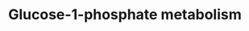 ---
annotations:
- id: PW:0000532
  parent: classic metabolic pathway
  type: Pathway Ontology
  value: glycogen biosynthetic pathway
- id: PW:0000555
  parent: regulatory pathway
  type: Pathway Ontology
  value: glucose utilization pathway
- id: PW:0000558
  parent: regulatory pathway
  type: Pathway Ontology
  value: glucose conversion pathway
authors:
- J.Heckman
- MaintBot
- Christine Chichester
- Egonw
- DeSl
- Mkutmon
citedin:
- archived: 10.5281/zenodo.7058732
  link: PMC5753270
  title: 'WikiPathways: a multifaceted pathway database bridging metabolomics to other
    omics research (2018)'
description: 'Glycogen, a branched polymer of glucose, is a storage molecule whose
  accumulation is under rigorous control in many cells. In Saccharomyces cerevisiae,
  glycogen biosynthesis involves three processes: nucleation, elongation, and branching
  (also known as ramification). The formation of glycogen begins when either Glg1p
  or Glg2p uses UDP-glucose to self-glucosylate to produce a short alpha (1,4)-glucosyl
  chain covalently attached to one of their internal tyrosine residues. After the
  self-glucosylation of Glg1p or Glg2p, glycogen synthase is able to extend the linear
  alpha (1,4)-glucosyl chains of glycogen by catalyzing the formation of alpha (1,4)-glucosidic
  bonds from UDP- glucose at the non-reducing ends. Branches can be added into the
  glycogen molecule by Glc3p, which is the glycogen branching enzyme (EC:2.4.1.18)
  in S. cerevisiae.'
last-edited: 2019-09-17
organisms:
- Saccharomyces cerevisiae
redirect_from:
- /index.php/Pathway:WP260
- /instance/WP260
- /instance/WP260_rr107252
revision: r107252
schema-jsonld:
- '@context': https://schema.org/
  '@id': https://wikipathways.github.io/pathways/WP260.html
  '@type': Dataset
  creator:
    '@type': Organization
    name: WikiPathways
  description: 'Glycogen, a branched polymer of glucose, is a storage molecule whose
    accumulation is under rigorous control in many cells. In Saccharomyces cerevisiae,
    glycogen biosynthesis involves three processes: nucleation, elongation, and branching
    (also known as ramification). The formation of glycogen begins when either Glg1p
    or Glg2p uses UDP-glucose to self-glucosylate to produce a short alpha (1,4)-glucosyl
    chain covalently attached to one of their internal tyrosine residues. After the
    self-glucosylation of Glg1p or Glg2p, glycogen synthase is able to extend the
    linear alpha (1,4)-glucosyl chains of glycogen by catalyzing the formation of
    alpha (1,4)-glucosidic bonds from UDP- glucose at the non-reducing ends. Branches
    can be added into the glycogen molecule by Glc3p, which is the glycogen branching
    enzyme (EC:2.4.1.18) in S. cerevisiae.'
  keywords:
  - (1,4-alpha-D-Glucosyl)n+1 - R
  - (1,4-alpha-D-glucosyl)n - R
  - GLC3
  - GSY1
  - GSY2
  - Glycogen
  - H2O
  - NADP
  - NADPH
  - PGM1
  - PGM2
  - UDP
  - UDP-D-glucose
  - UGP1
  - UTP
  - YHL012W
  - beta-D-Glucose
  - delta-Glucono-delta-lactone
  - fructose
  - glucose-1-phosphate
  - glucose-6-phosphate
  - phosphate
  - pyrophosphate
  license: CC0
  name: Glucose-1-phosphate metabolism
seo: CreativeWork
title: Glucose-1-phosphate metabolism
wpid: WP260
---